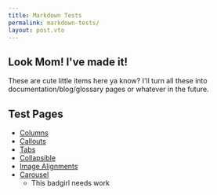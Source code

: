```yaml
---
title: Markdown Tests
permalink: markdown-tests/
layout: post.vto
---
```


## Look Mom! I've made it!
These are cute little items here ya know? I'll turn all these into documentation/blog/glossary pages or whatever in the future.

## Test Pages
- [Columns](/markdown-tests/columns/)
- [Callouts](/markdown-tests/callouts/)
- [Tabs](/markdown-tests/tabs/)
- [Collapsible](/markdown-tests/collapsible/)
- [Image Alignments](/markdown-tests/image-alignments/)
- [Carousel](/markdown-tests/carousel/)
  - This badgirl needs work
